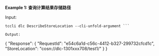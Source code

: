 **Example 1: 查询计算结果存储路径**



Input: 

```
tccli dlc DescribeStoreLocation --cli-unfold-argument ```

Output: 
```
{
    "Response": {
        "RequestId": "e54c6a1d-c56c-4412-b327-299732cfcd1c",
        "StoreLocation": "cosn://dlc-1301xxx708/test1/"
    }
}
```

